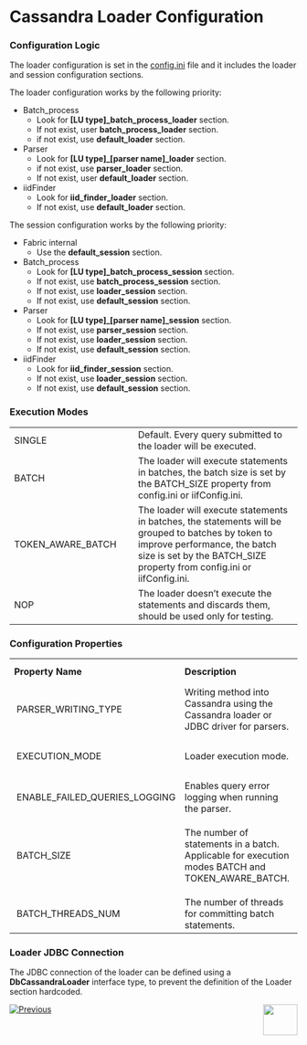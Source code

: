 # Cassandra Loader Configuration

### Configuration Logic

The loader configuration is set in the [config.ini](/articles/02_fabric_architecture/05_fabric_main_configuration_files.md#configini) file and it includes the loader and session configuration sections.

The loader configuration works by the following priority:

- Batch_process
  - Look for **[LU type]_batch_process_loader** section.
  - If not exist, user **batch_process_loader** section.
  - if not exist, use **default_loader** section.
- Parser
  - Look for **[LU type]_[parser name]_loader** section.
  - if not exist, use **parser_loader** section.
  - If not exist, user **default_loader** section.
- iidFinder
  - Look for **iid_finder_loader** section.
  - If not exist, use **default_loader** section.

The session configuration works by the following priority:

- Fabric internal
  - Use the **default_session** section.
- Batch_process
  - Look for **[LU type]_batch_process_session** section.
  - If not exist, use **batch_process_session** section.
  - If not exist, use **loader_session** section.
  - If not exist, use **default_session** section.
- Parser
  - Look for **[LU type]_[parser name]_session** section.
  - If not exist, use **parser_session** section.
  - If not exist, use **loader_session** section.
  - If not exist, use **default_session** section.
- iidFinder
  - Look for **iid_finder_session** section.
  - If not exist, use **loader_session** section.
  - If not exist, use **default_session** section.
    

### Execution Modes

<table>
<tbody>
<tr>
<td width=250px>SINGLE</td>
<td width=650px>Default. Every query submitted to the loader will be executed.</td>
</tr>
<tr>
<td>BATCH</td>
<td>The loader will execute statements in batches, the batch size is set by the BATCH_SIZE property from config.ini or iifConfig.ini.</td>
</tr>
<tr>
<td>TOKEN_AWARE_BATCH</td>
<td>The loader will execute statements in batches, the statements will be grouped to batches by token to improve performance, the batch size is set by the BATCH_SIZE property from config.ini or iifConfig.ini.</td>
</tr>
<tr>
<td>NOP</td>
<td>The loader doesn’t execute the statements and discards them, should be used only for testing.</td>
</tr>
</tbody>
</table>



### Configuration Properties

<table>
<tbody>
<tr>
<td><strong>Property Name</strong></td>
<td><strong>Description</strong></td>
<td><strong>Valid Values</strong></td>
<td><strong>Default Value</strong></td>
</tr>
<tr>
<td>&nbsp;PARSER_WRITING_TYPE</td>
<td>Writing method into Cassandra using the Cassandra loader or JDBC driver for parsers.</td>
<td>JDBC, LOADER</td>
<td>JDBC</td>
</tr>
<tr>
<td>&nbsp;EXECUTION_MODE</td>
<td>Loader execution mode.</td>
<td>
<p>SINGLE, BATCH, NOP, TOKEN_AWARE_BATCH</p>
</td>
<td>SINGLE</td>
</tr>
<tr>
<td>&nbsp;ENABLE_FAILED_QUERIES_LOGGING</td>
<td>Enables query error logging when running the parser.</td>
<td>true, false</td>
<td>false</td>
</tr>
<tr>
<td>&nbsp;BATCH_SIZE</td>
<td>
<p>The number of statements in a batch. Applicable for execution modes BATCH and TOKEN_AWARE_BATCH.</p>
</td>
<td>Recommended 100</td>
<td>100</td>
</tr>
<tr>
<td>&nbsp;BATCH_THREADS_NUM</td>
<td>The number of threads for committing batch statements.</td>
<td>Recommended 5</td>
<td>5</td>
</tr>
</tbody>
</table>

### Loader JDBC Connection

The JDBC connection of the loader can be defined using a **DbCassandraLoader** interface type, to prevent the definition of the Loader section hardcoded.



[![Previous](/articles/images/Previous.png)](02_loader_architecture.md)[<img align="right" width="60" height="54" src="/articles/images/Next.png">](xxx.md) 

